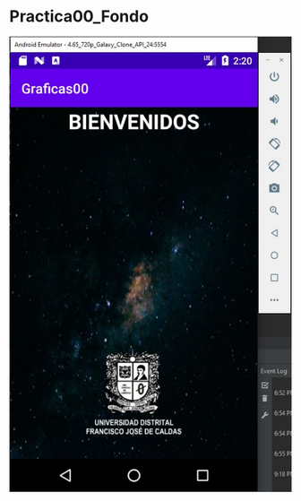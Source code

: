 # Practica00_Fondo

![Fondo Principal](https://github.com/DanielRicob/Practica00_Fondo/blob/main/FondoPrincipal.JPG)
